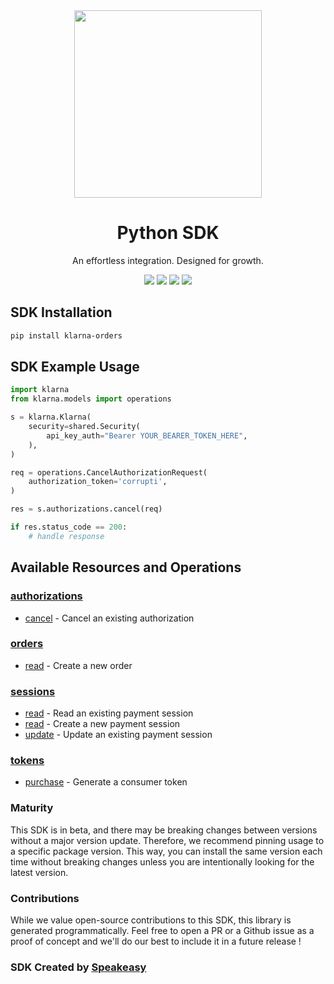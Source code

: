 <div align="center">
    <img src="https://user-images.githubusercontent.com/6267663/230347878-f2873a58-f578-4e95-86e0-7bebfd78f4f1.svg" width="300">
    <h1>Python SDK</h1>
   <p>An effortless integration. Designed for growth.</p>
   <a href="https://docs.klarna.com/"><img src="https://img.shields.io/static/v1?label=Docs&message=API Ref&color=000&style=for-the-badge" /></a>
   <a href="https://github.com/speakeasy-sdks/klarna-python/actions"><img src="https://img.shields.io/github/actions/workflow/status/speakeasy-sdks/klarna-python/speakeasy_sdk_generation.yml?style=for-the-badge" /></a>
  <a href="https://opensource.org/licenses/MIT"><img src="https://img.shields.io/badge/License-MIT-blue.svg?style=for-the-badge" /></a>
  <a href="https://github.com/speakeasy-sdks/klarna-python/releases"><img src="https://img.shields.io/github/v/release/speakeasy-sdks/klarna-python?sort=semver&style=for-the-badge" /></a>
</div>


<!-- Start SDK Installation -->
## SDK Installation

```bash
pip install klarna-orders
```
<!-- End SDK Installation -->

## SDK Example Usage
<!-- Start SDK Example Usage -->
```python
import klarna
from klarna.models import operations

s = klarna.Klarna(
    security=shared.Security(
        api_key_auth="Bearer YOUR_BEARER_TOKEN_HERE",
    ),
)

req = operations.CancelAuthorizationRequest(
    authorization_token='corrupti',
)

res = s.authorizations.cancel(req)

if res.status_code == 200:
    # handle response
```
<!-- End SDK Example Usage -->

<!-- Start SDK Available Operations -->
## Available Resources and Operations


### [authorizations](docs/authorizations/README.md)

* [cancel](docs/authorizations/README.md#cancel) - Cancel an existing authorization

### [orders](docs/orders/README.md)

* [read](docs/orders/README.md#read) - Create a new order

### [sessions](docs/sessions/README.md)

* [read](docs/sessions/README.md#read) - Read an existing payment session
* [read](docs/sessions/README.md#read) - Create a new payment session
* [update](docs/sessions/README.md#update) - Update an existing payment session

### [tokens](docs/tokens/README.md)

* [purchase](docs/tokens/README.md#purchase) - Generate a consumer token
<!-- End SDK Available Operations -->

### Maturity

This SDK is in beta, and there may be breaking changes between versions without a major version update. Therefore, we recommend pinning usage
to a specific package version. This way, you can install the same version each time without breaking changes unless you are intentionally
looking for the latest version.

### Contributions

While we value open-source contributions to this SDK, this library is generated programmatically.
Feel free to open a PR or a Github issue as a proof of concept and we'll do our best to include it in a future release !

### SDK Created by [Speakeasy](https://docs.speakeasyapi.dev/docs/using-speakeasy/client-sdks)
